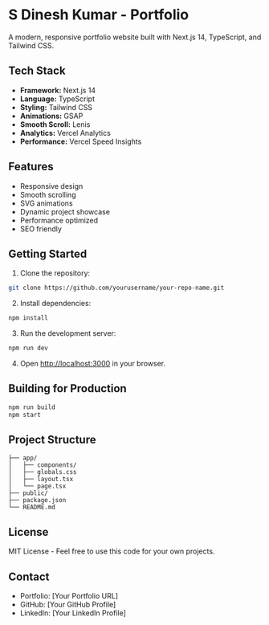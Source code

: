 # S Dinesh Kumar - Portfolio

A modern, responsive portfolio website built with Next.js 14, TypeScript, and Tailwind CSS.

## Tech Stack

- **Framework:** Next.js 14
- **Language:** TypeScript
- **Styling:** Tailwind CSS
- **Animations:** GSAP
- **Smooth Scroll:** Lenis
- **Analytics:** Vercel Analytics
- **Performance:** Vercel Speed Insights

## Features

- Responsive design
- Smooth scrolling
- SVG animations
- Dynamic project showcase
- Performance optimized
- SEO friendly

## Getting Started

1. Clone the repository:
```bash
git clone https://github.com/yourusername/your-repo-name.git
```

2. Install dependencies:
```bash
npm install
```

3. Run the development server:
```bash
npm run dev
```

4. Open [http://localhost:3000](http://localhost:3000) in your browser.

## Building for Production

```bash
npm run build
npm start
```

## Project Structure

```
├── app/
│   ├── components/
│   ├── globals.css
│   ├── layout.tsx
│   └── page.tsx
├── public/
├── package.json
└── README.md
```

## License

MIT License - Feel free to use this code for your own projects.

## Contact

- Portfolio: [Your Portfolio URL]
- GitHub: [Your GitHub Profile]
- LinkedIn: [Your LinkedIn Profile]

